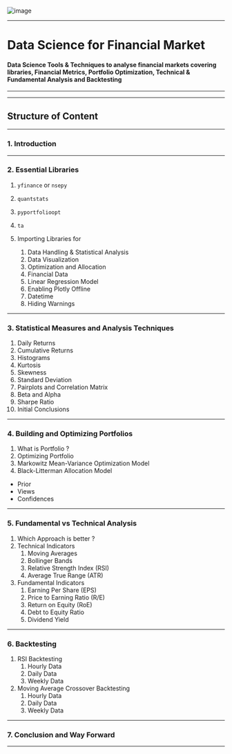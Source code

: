 ![image](https://user-images.githubusercontent.com/114581035/229331925-f56f087e-a6d6-4dbc-9aba-339b1b0d0ca2.png)

---
# Data Science for Financial Market
#### Data Science Tools &amp; Techniques to analyse financial markets covering libraries, Financial Metrics, Portfolio Optimization, Technical &amp; Fundamental Analysis and Backtesting
---

---
## Structure of Content

---

### 1. Introduction
---
### 2. Essential Libraries
1. `yfinance` or `nsepy`

2. `quantstats`

3. `pyportfolioopt`

4. `ta`

5. Importing Libraries for
   1. Data Handling & Statistical Analysis
   2. Data Visualization
   3. Optimization and Allocation
   4. Financial Data
   5. Linear Regression Model
   6. Enabling Plotly Offline
   7. Datetime
   8. Hiding Warnings
---
### 3. Statistical Measures and Analysis Techniques
1. Daily Returns
2. Cumulative Returns
3. Histograms
4. Kurtosis
5. Skewness
6. Standard Deviation
7. Pairplots and Correlation Matrix
8. Beta and Alpha
9. Sharpe Ratio
10. Initial Conclusions
---
### 4. Building and Optimizing Portfolios
1. What is Portfolio ?
2. Optimizing Portfolio
3. Markowitz Mean-Variance Optimization Model
4. Black-Litterman Allocation Model
- Prior
- Views
- Confidences
---
### 5. Fundamental vs Technical Analysis
1. Which Approach is better ?
2. Technical Indicators
    1. Moving Averages
    2. Bollinger Bands
    3. Relative Strength Index (RSI)
    4. Average True Range (ATR)
3. Fundamental Indicators
    1. Earning Per Share (EPS)
    2. Price to Earning Ratio (R/E)
    3. Return on Equity (RoE)
    4. Debt to Equity Ratio
    5. Dividend Yield
---
### 6. Backtesting
1. RSI Backtesting
    1. Hourly Data
    2. Daily Data
    3. Weekly Data
2. Moving Average Crossover Backtesting
    1. Hourly Data
    2. Daily Data
    3. Weekly Data
---
### 7. Conclusion and Way Forward
--- 
